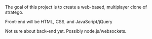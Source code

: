The goal of this project is to create a web-based, multiplayer clone of stratego.

Front-end will be HTML, CSS, and JavaScript/jQuery

Not sure about back-end yet. Possibly node.js/websockets.